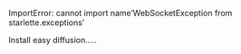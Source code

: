 ImportError: cannot import name’WebSocketException from starlette.exceptions’

Install easy diffusion.....